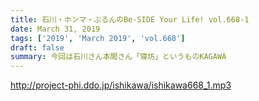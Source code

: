 ```yaml
---
title: 石川・ホンマ・ぶるんのBe-SIDE Your Life! vol.668-1
date: March 31, 2019
tags: ['2019', 'March 2019', 'vol.668']
draft: false
summary: 今回は石川さん本間さん「寝坊」というものKAGAWA
---
```


http://project-phi.ddo.jp/ishikawa/ishikawa668_1.mp3
